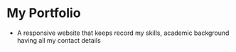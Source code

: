 # My Portfolio
-  A responsive website that keeps  record my skills, academic background having all my contact details
